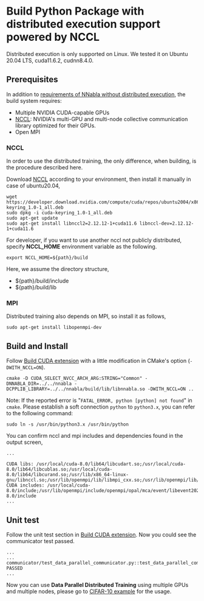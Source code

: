 # Build Python Package with distributed execution support powered by NCCL

Distributed execution is only supported on Linux. We tested it on Ubuntu 20.04 LTS, cuda11.6.2, cudnn8.4.0.

## Prerequisites

In addition to [requirements of NNabla without distributed execution](build.md), the build system requires:

* Multiple NVIDIA CUDA-capable GPUs
* [NCCL](https://developer.nvidia.com/nccl): NVIDIA's multi-GPU and multi-node collective communication library optimized for their GPUs.
* Open MPI

### NCCL

In order to use the distributed training, the only difference, when building, is
the procedure described here.

Download [NCCL](https://developer.nvidia.com/nccl) according to your environment,
then install it manually in case of ubuntu20.04,

```shell
wget https://developer.download.nvidia.com/compute/cuda/repos/ubuntu2004/x86_64/cuda-keyring_1.0-1_all.deb
sudo dpkg -i cuda-keyring_1.0-1_all.deb
sudo apt-get update
sudo apt-get install libnccl2=2.12.12-1+cuda11.6 libnccl-dev=2.12.12-1+cuda11.6
```

For developer, if you want to use another nccl not publicly distributed,
specify **NCCL_HOME** environment variable as the following.

```shell
export NCCL_HOME=${path}/build
```

Here, we assume the directory structure,

* ${path}/build/include
* ${path}/build/lib


### MPI
Distributed training also depends on MPI, so install it as follows,

```shell
sudo apt-get install libopenmpi-dev
```


## Build and Install

Follow [Build CUDA extension](build.md) with a little modification in CMake's option (`-DWITH_NCCL=ON`).

```shell
cmake -D CUDA_SELECT_NVCC_ARCH_ARG:STRING="Common" -DNNABLA_DIR=../../nnabla -DCPPLIB_LIBRARY=../../nnabla/build/lib/libnnabla.so -DWITH_NCCL=ON ..
```

Note: If the reported error is "`FATAL_ERROR, python [python] not found`" in `cmake`. Please establish a soft connection `python` to `python3.x`, you can refer to the following command:

```shell
sudo ln -s /usr/bin/python3.x /usr/bin/python
```

You can confirm nccl and mpi includes and dependencies found in the output screen,

```
...

CUDA libs: /usr/local/cuda-8.0/lib64/libcudart.so;/usr/local/cuda-8.0/lib64/libcublas.so;/usr/local/cuda-8.0/lib64/libcurand.so;/usr/lib/x86_64-linux-gnu/libnccl.so;/usr/lib/openmpi/lib/libmpi_cxx.so;/usr/lib/openmpi/lib/libmpi.so;/usr/local/cuda/lib64/libcudnn.so
CUDA includes: /usr/local/cuda-8.0/include;/usr/lib/openmpi/include/openmpi/opal/mca/event/libevent2021/libevent;/usr/lib/openmpi/include/openmpi/opal/mca/event/libevent2021/libevent/include;/usr/lib/openmpi/include;/usr/lib/openmpi/include/openmpi;/usr/local/cuda-8.0/include
...
```

## Unit test


Follow the unit test section in [Build CUDA extension](build.md). Now you could see the communicator
test passed.

```
...
...
communicator/test_data_parallel_communicator.py::test_data_parallel_communicator PASSED
...
```


Now you can use **Data Parallel Distributed Training** using multiple GPUs and multiple nodes, please
go to [CIFAR-10 example](https://github.com/sony/nnabla-examples/tree/master/image-classification/cifar10-100) for the usage.
